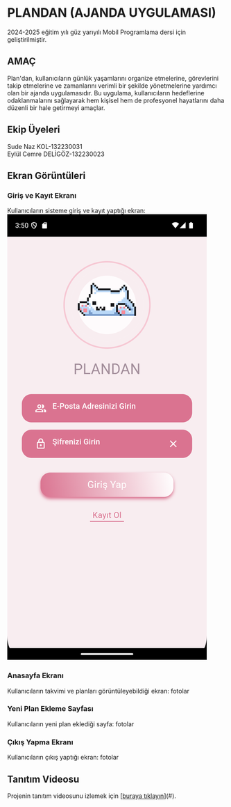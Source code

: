 # PLANDAN (AJANDA UYGULAMASI)
2024-2025 eğitim yılı güz yarıyılı Mobil Programlama dersi için geliştirilmiştir.

## AMAÇ
Plan'dan, kullanıcıların günlük yaşamlarını organize etmelerine, görevlerini takip etmelerine ve zamanlarını verimli bir şekilde yönetmelerine yardımcı olan bir ajanda uygulamasıdır. Bu uygulama, kullanıcıların hedeflerine odaklanmalarını sağlayarak hem kişisel hem de profesyonel hayatlarını daha düzenli bir hale getirmeyi amaçlar.
## Ekip Üyeleri 
Sude Naz KOL-132230031  
Eylül Cemre DELİGÖZ-132230023
## Ekran Görüntüleri

### Giriş ve Kayıt Ekranı
Kullanıcıların sisteme giriş ve kayıt yaptığı ekran:
![Giriş Ekranı](https://github.com/SudeNazKol/Ajanda_Uygulamasi/blob/5860215eb78df3ee155a506f34be99710798297c/Screenshot_1737129003.png)

### Anasayfa Ekranı 
Kullanıcıların takvimi ve planları görüntüleyebildiği ekran:
fotolar

### Yeni Plan Ekleme Sayfası
Kullanıcıların yeni plan eklediği sayfa:
fotolar

### Çıkış Yapma Ekranı
Kullanıcıların çıkış yaptığı ekran:
fotolar

## Tanıtım Videosu
Projenin tanıtım videosunu izlemek için [[buraya tıklayın](https://youtu.be/gSP3RnQ9Bvo)](#).
